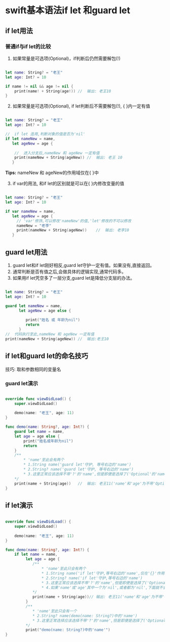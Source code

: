 # swift基本语法if let 和guard let

## if let用法

### 普通if与if let的比较

1. 如果常量是可选项(Optional)，if判断后仍然需要解包(!)

``` swift

let name: String? = "老王"
let age: Int? = 10

if name != nil && age != nil {
	print(name! + String(age!))	//	输出: 老王10
}

```

2. 如果常量是可选项(Optional), if let判断后不需要解包(!), { }内一定有值

``` swift

let name: String? = "老王"
let age: Int? = 10

//	if let 连用,判断对象的值是否为'nil'
if let nameNew = name,
   let ageNew = age {
   	
   	//	进入分支后,nameNew 和 ageNew 一定有值
   	print(nameNew + String(ageNew))	//	输出: 老王 10
   }

```

**Tips:** nameNew 和 ageNew的作用域仅在{ }中

3. if var的用法, 和if let的区别就是可以在{ }内修改变量的值

``` swift

let name: String? = "老王"
let age: Int? = 10

if var nameNew = name,
   let ageNew = age {
     //	'var'修饰,可以修改'nameNew'的值,'let'修改的不可以修改
     nameNew = "老李"
     print(nameNew + String(ageNew))	//	输出: 老李10
   }

```

## guard let用法

1. guard let和if let刚好相反,guard let守护一定有值。如果没有,直接返回。
2. 通常判断是否有值之后,会做具体的逻辑实现,通常代码多。
3. 如果用if let凭空多了一层分支,guard let是降低分支层的办法。

``` swift

let name: String? = "老王"
let age: Int? = 10

guard let nameNew = name,
      let ageNew = age else {
         
         print("姓名 或 年龄为nil")
         return
      }
//	代码执行至此,nameNew 和 ageNew 一定有值
print(nameNew + String(ageNew))	//	输出:老王10
```

## if let和guard let的命名技巧

技巧: 取和参数相同的变量名

### guard let演示

``` swift

override func viewDidLoad() {
	super.viewDidLoad()
	
	demo(name: "老王", age: 11)
}

func demo(name: String?, age: Int?) {
	guard let name = name,
	let age = age else {
		print("姓名或年龄为nil")
		return
	}
	/**
		* 'name'至此会有两个
		* 1.String name('guard let'守护, 等号右边的'name')
		* 2.String? name('guard let'守护, 等号右边的'name')
		* 3.这里正常应该选择不带'?'的'name',但是即便是选择了('Optional'的'name'),编译器也会帮你更正过来,这就是取名的技巧
	*/
	print(name + String(age))	//	输出: 老王11('name'和'age'为不带'Optional'的)
}

```

## if let演示

``` swift

override func viewDidLoad() {
	super.viewDidLoad()
	
	demo(name: "老王", age: 11)
}

func demo(name: String?, age: Int?) {
	if let name = name,
		 let age = age {
		 	/**
		 		* 'name'至此只会有两个
		 		* 1.String name('if let'守护,等号右边的'name',仅在'{}'作用域内有效)
		 		* 2.String? name('if let'守护,等号右边的'name')
		 		* 3.这里正常应该选择不带'?'的'name',但是即便是选择了('Optional'的'name'),编译器也会帮你更正过来,这就是取名的技巧
		 		* 4.如果'name'或'age'其中一个为'nil',或者都为'nil',下面就不会输出
		 	*/
		 	print(name + String(age))//	输出: 老王11('name'和'age'为不带'Optional'的)
		 }
		 /**
		 	* 'name'至此只会有一个
		 	* 2.String? name(demo(name: String?)中的'name')
		 	* 3.这里正常选择应该选择不带'?'的'name',但是即便是选择了('Optional'的'name'),编译器也会帮你更正过来,这就是取名的技巧
		 */
		 print("demo(name: String?)中的'name'")
}

```